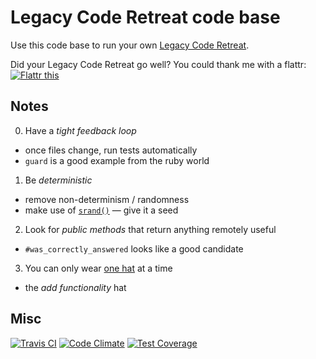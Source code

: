 # Legacy Code Retreat code base

Use this code base to run your own [Legacy Code Retreat](http://legacycoderetreat.typepad.com).

Did your Legacy Code Retreat go well? You could thank me with a flattr: <a href="http://flattr.com/thing/1075656/" target="_blank">
<img src="http://api.flattr.com/button/flattr-badge-large.png" alt="Flattr this" title="Flattr this" border="0" /></a>

## Notes

0. Have a _tight feedback loop_
  - once files change, run tests automatically
  - `guard` is a good example from the ruby world

1. Be _deterministic_
  - remove non-determinism / randomness
  - make use of [`srand()`][srand] — give it a seed

2. Look for _public methods_ that return anything remotely useful
  - `#was_correctly_answered` looks like a good candidate

3. You can only wear [one hat][two-hats] at a time
  - the _add functionality_ hat

## Misc

[![Travis CI][travis-svg]][travis-ci]
[![Code Climate][c-climate-gpa]][c-climate]
[![Test Coverage][c-climate-cov]][c-climate]


[srand]: http://ruby-doc.org/core-2.2.1/Random.html#srand-method
[two-hats]: http://martinfowler.com/articles/workflowsOfRefactoring/#2hats
[two-hats-origin]: https://nulogy.com/articles/why-dont-you-start-a-reading-group
[travis-ci]: https://travis-ci.org/mariusbutuc/trivia
[travis-svg]: https://travis-ci.org/mariusbutuc/trivia.svg
[c-climate]: https://codeclimate.com/github/mariusbutuc/trivia
[c-climate-gpa]: https://codeclimate.com/github/mariusbutuc/trivia/badges/gpa.svg
[c-climate-cov]: https://codeclimate.com/github/mariusbutuc/trivia/badges/coverage.svg

